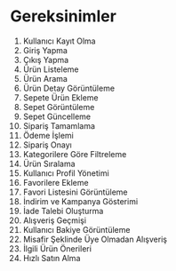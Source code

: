 # Gereksinimler

1. Kullanıcı Kayıt Olma
2. Giriş Yapma
3. Çıkış Yapma
4. Ürün Listeleme
5. Ürün Arama
6. Ürün Detay Görüntüleme
7. Sepete Ürün Ekleme
8. Sepet Görüntüleme
9. Sepet Güncelleme
10. Sipariş Tamamlama
11. Ödeme İşlemi
12. Sipariş Onayı
13. Kategorilere Göre Filtreleme
14. Ürün Sıralama
15. Kullanıcı Profil Yönetimi
16. Favorilere Ekleme
17. Favori Listesini Görüntüleme
18. İndirim ve Kampanya Gösterimi
19. İade Talebi Oluşturma
20. Alışveriş Geçmişi
21. Kullanıcı Bakiye Görüntüleme
22. Misafir Şeklinde Üye Olmadan Alışveriş
23. İlgili Ürün Önerileri
24. Hızlı Satın Alma

